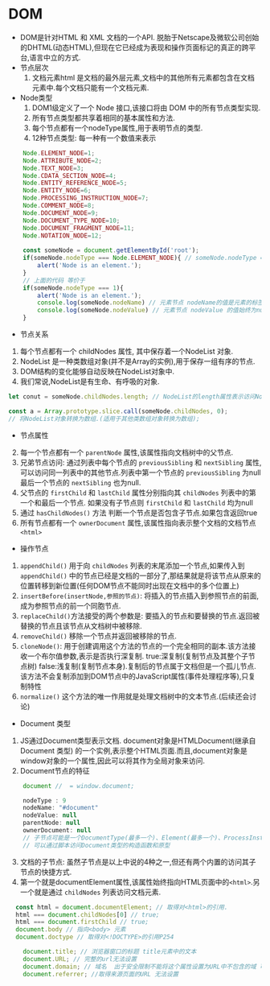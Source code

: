 # DOM
- DOM是针对HTML 和 XML 文档的一个API. 脱胎于Netscape及微软公司创始的DHTML(动态HTML),但现在它已经成为表现和操作页面标记的真正的跨平台,语言中立的方式.
- 节点层次
    1. 文档元素html 是文档的最外层元素,文档中的其他所有元素都包含在文档元素中.每个文档只能有一个文档元素.
- Node类型
  1. DOM1级定义了一个 Node 接口,该接口将由 DOM 中的所有节点类型实现.
  2. 所有节点类型都共享着相同的基本属性和方法.
  3. 每个节点都有一个nodeType属性,用于表明节点的类型.
  4. 12种节点类型: 每一种有一个数值来表示

```javascript
    Node.ELEMENT_NODE=1;
    Node.ATTRIBUTE_NODE=2;
    Node.TEXT_NODE=3;
    Node.CDATA_SECTION_NODE=4;
    Node.ENTITY_REFERENCE_NODE=5;
    Node.ENTITY_NODE=6;
    Node.PROCESSING_INSTRUCTION_NODE=7;
    Node.COMMENT_NODE=8;
    Node.DOCUMENT_NODE=9;
    Node.DOCUMENT_TYPE_NODE=10;
    Node.DOCUMENT_FRAGMENT_NODE=11;
    Node.NOTATION_NODE=12;
    
    const someNode = document.getElementById('root');
    if(someNode.nodeType === Node.ELEMENT_NODE){ // someNode.nodeType === 1
        alert('Node is an element.');
    }
    // 上面的代码 等价于
    if(someNode.nodeType === 1){
        alert('Node is an element.');
        console.log(someNode.nodeName) // 元素节点 nodeName的值是元素的标签名 (DIV)
        console.log(someNode.nodeValue) // 元素节点 nodeValue 的值始终为null
    }

```

- 节点关系
1. 每个节点都有一个 childNodes 属性, 其中保存着一个NodeList 对象. 
2. NodeList 是一种类数组对象(并不是Array的实例),用于保存一组有序的节点.
3. DOM结构的变化能够自动反映在NodeList对象中.
4. 我们常说,NodeList是有生命、有呼吸的对象.

```javascript
let conut = someNode.childNodes.length; // NodeList的length属性表示访问NodelList 的那一刻,其中包含的节点数量.
```

```javascript
const a = Array.prototype.slice.call(someNode.childNodes, 0);
// 将NodeList对象转换为数组.(适用于其他类数组对象转换为数组);
```

- 节点属性
2. 每一个节点都有一个 `parentNode` 属性,该属性指向文档树中的父节点.
3. 兄弟节点访问: 通过列表中每个节点的 `previousSibling` 和 `nextSibling` 属性,可以访问同一列表中的其他节点.列表中第一个节点的 `previousSibling` 为null 最后一个节点的 `nextSibling` 也为null.
4. 父节点的 `firstChild` 和 `lastChild` 属性分别指向其 `childNodes` 列表中的第一个和最后一个节点. 如果没有子节点则 `firstChild` 和 `lastChild` 均为null
5. 通过 `hasChildNodes()` 方法 判断一个节点是否包含子节点.如果包含返回true
6. 所有节点都有一个 `ownerDocument` 属性,该属性指向表示整个文档的文档节点 `<html>`

- 操作节点
1. `appendChild()` 用于向 `childNodes` 列表的末尾添加一个节点,如果传入到 `appendChild()` 中的节点已经是文档的一部分了,那结果就是将该节点从原来的位置转移到新位置(任何DOM节点不能同时出现在文档中的多个位置上)
2. `insertBefore(insertNode,参照的节点)`: 将插入的节点插入到参照节点的前面,成为参照节点的前一个同胞节点.
3. `replaceChild()`方法接受的两个参数是: 要插入的节点和要替换的节点.返回被替换的节点且该节点从文档树中被移除.
4. `removeChild()` 移除一个节点并返回被移除的节点.
5. `cloneNode()`: 用于创建调用这个方法的节点的一个完全相同的副本.该方法接收一个布尔值参数,表示是否执行深复制. true:深复制(复制节点及其整个子节点树) false:浅复制(复制节点本身).复制后的节点属于文档但是一个孤儿节点.
   该方法不会复制添加到DOM节点中的JavaScript属性(事件处理程序等),只复制特性
6. ``normalize()`` 这个方法的唯一作用就是处理文档树中的文本节点.(后续还会讨论)


- Document 类型
1. JS通过Document类型表示文档. document对象是HTMLDocument(继承自Document 类型) 的一个实例,表示整个HTML页面.而且,document对象是window对象的一个属性,因此可以将其作为全局对象来访问.
2. Document节点的特征
```javascript
    document //  = window.document;
```

```javascript
    nodeType : 9
    nodeName: "#document"
    nodeValue: null
    parentNode: null
    ownerDocument: null
    // 子节点可能是一个DocumentType(最多一个)、Element(最多一个)、ProcessInstruction或Comment;
    // 可以通过脚本访问Document类型的构造函数和原型
```

3. 文档的子节点: 虽然子节点是以上中说的4种之一,但还有两个内置的访问其子节点的快捷方式. 
4. 第一个就是documentElement属性,该属性始终指向HTML页面中的`<html>`.另一个就是通过 `childNodes` 列表访问文档元素.

```javascript
  const html = document.documentElement; // 取得对<html>的引用.
  html === document.childNodes[0] // true;
  html === document.firstChild // true;
  document.body // 指向<body> 元素
  document.doctype // 取得对<!DOCTYPE>的引用P254
```

```javascript
    document.title; // 浏览器窗口的标题 title元素中的文本
    document.URL; // 完整的url无法设置
    document.domain; // 域名  出于安全限制不能将这个属性设置为URL中不包含的域 可以改变子域名 如 v.qq.com 可以改为 lol.qq.com 但不能改为www.baidu.com
    document.referrer; //取得来源页面的URL 无法设置
```




